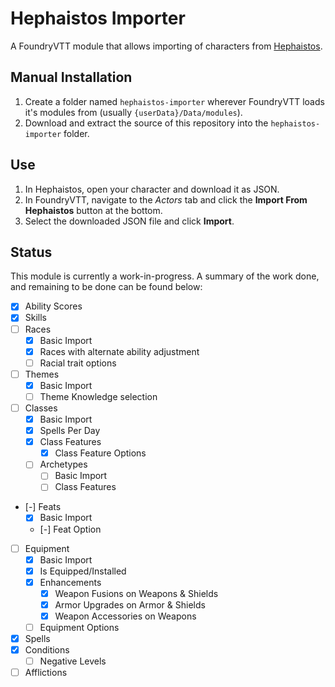# Hephaistos Importer
A FoundryVTT module that allows importing of characters from [Hephaistos](https://hephaistos.azurewebsites.net/).

## Manual Installation
1. Create a folder named `hephaistos-importer` wherever FoundryVTT loads it's modules from (usually `{userData}/Data/modules`).
1. Download and extract the source of this repository into the `hephaistos-importer` folder.

## Use
1. In Hephaistos, open your character and download it as JSON.
1. In FoundryVTT, navigate to the *Actors* tab and click the **Import From Hephaistos** button at the bottom.
1. Select the downloaded JSON file and click **Import**.

## Status
This module is currently a work-in-progress. A summary of the work done, and remaining to be done can be found below:

- [x] Ability Scores
- [x] Skills
- [ ] Races
    - [x] Basic Import
    - [x] Races with alternate ability adjustment
    - [ ] Racial trait options
- [ ] Themes
    - [x] Basic Import
    - [ ] Theme Knowledge selection
- [ ] Classes
    - [x] Basic Import
    - [x] Spells Per Day
    - [x] Class Features
        - [x] Class Feature Options
    - [ ] Archetypes
        - [ ] Basic Import
        - [ ] Class Features
- [-] Feats
    - [x] Basic Import
    - [-] Feat Option
- [ ] Equipment
    - [x] Basic Import
    - [x] Is Equipped/Installed
    - [x] Enhancements
        - [x] Weapon Fusions on Weapons & Shields
        - [x] Armor Upgrades on Armor & Shields
        - [x] Weapon Accessories on Weapons
    - [ ] Equipment Options
- [x] Spells
- [x] Conditions
    - [ ] Negative Levels
- [ ] Afflictions
